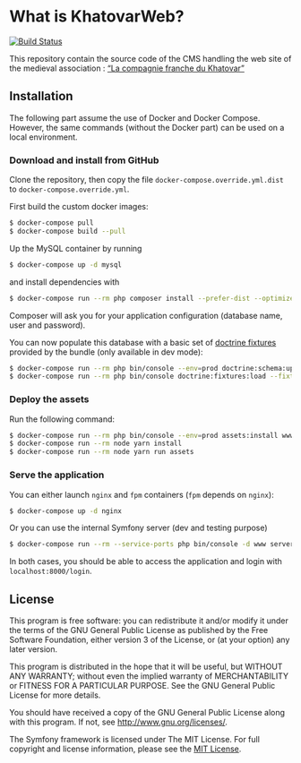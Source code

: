 # What is KhatovarWeb?

[![Build Status](https://travis-ci.org/damien-carcel/khatovar-web.svg?branch=master)](https://travis-ci.org/damien-carcel/khatovar-web)

This repository contain the source code of the CMS handling the web site of the medieval association : [“La compagnie franche du Khatovar”](http://www.compagniefranchedukhatovar.fr/)

## Installation

The following part assume the use of Docker and Docker Compose. However, the same commands (without the Docker part) can be used on a local environment.

### Download and install from GitHub

Clone the repository, then copy the file `docker-compose.override.yml.dist` to `docker-compose.override.yml`.

First build the custom docker images:
```bash
$ docker-compose pull
$ docker-compose build --pull
```

Up the MySQL container by running 

```bash
$ docker-compose up -d mysql
```

and install dependencies with

```bash
$ docker-compose run --rm php composer install --prefer-dist --optimize-autoloader
```

Composer will ask you for your application configuration (database name, user and password).

You can now populate this database with a basic set of [doctrine fixtures](https://symfony.com/doc/current/bundles/DoctrineFixturesBundle/index.html) provided by the bundle (only available in dev mode):

```bash
$ docker-compose run --rm php bin/console --env=prod doctrine:schema:update --force
$ docker-compose run --rm php bin/console doctrine:fixtures:load --fixtures=tests/fixtures/ORM/LoadUserData.php
```

### Deploy the assets

Run the following command:

```bash
$ docker-compose run --rm php bin/console --env=prod assets:install www --symlink --relative
$ docker-compose run --rm node yarn install
$ docker-compose run --rm node yarn run assets
```

### Serve the application

You can either launch `nginx` and `fpm` containers (`fpm` depends on `nginx`):
```bash
$ docker-compose up -d nginx
```

Or you can use the internal Symfony server (dev and testing purpose)
```bash
$ docker-compose run --rm --service-ports php bin/console -d www server:run 0.0.0.0:8000
```

In both cases, you should be able to access the application and login with `localhost:8000/login`.

## License

This program is free software: you can redistribute it and/or modify it under the terms of the GNU General Public License as published by the Free Software Foundation, either version 3 of the License, or (at your option) any later version.

This program is distributed in the hope that it will be useful, but WITHOUT ANY WARRANTY; without even the implied warranty of MERCHANTABILITY or FITNESS FOR A PARTICULAR PURPOSE.  See the GNU General Public License for more details.

You should have received a copy of the GNU General Public License along with this program.  If not, see <http://www.gnu.org/licenses/>.

The Symfony framework is licensed under The MIT License. For full copyright and license information, please see the [MIT License](http://www.opensource.org/licenses/mit-license.php).
